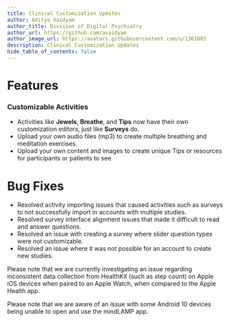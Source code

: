 ```yaml
---
title: Clinical Customization Updates
author: Aditya Vaidyam
author_title: Division of Digital Psychiatry
author_url: https://github.com/avaidyam
author_image_url: https://avatars.githubusercontent.com/u/1361003
description: Clinical Customization Updates
hide_table_of_contents: false
---
```


# Features 

### Customizable Activities

- Activities like **Jewels**, **Breathe**, and **Tips** now have their own customization editors, just like **Surveys** do.
- Upload your own audio files (mp3) to create multiple breathing and meditation exercises.
- Upload your own content and images to create unique Tips or resources for participants or patients to see.

# Bug Fixes

- Resolved activity importing issues that caused activities such as surveys to not successfully import in accounts with multiple studies.
- Resolved survey interface alignment issues that made it difficult to read and answer questions.
- Resolved an issue with creating a survey where slider question types were not customizable.
- Resolved an issue where it was not possible for an account to create new studies.

Please note that we are currently investigating an issue regarding inconsistent data collection from HealthKit (such as step count) on Apple iOS devices when paired to an Apple Watch, when compared to the Apple Health app.

Please note that we are aware of an issue with some Android 10 devices being unable to open and use the mindLAMP app.
